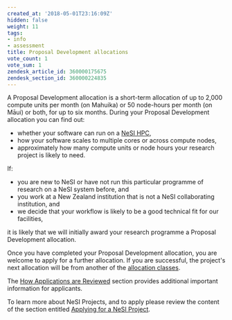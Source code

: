 ```yaml
---
created_at: '2018-05-01T23:16:09Z'
hidden: false
weight: 11
tags:
- info
- assessment
title: Proposal Development allocations
vote_count: 1
vote_sum: 1
zendesk_article_id: 360000175675
zendesk_section_id: 360000224835
---
```


A Proposal Development allocation is a short-term allocation of up to
2,000 compute units per month (on Mahuika) or 50 node-hours per month
(on Māui) or both, for up to six months. During your Proposal
Development allocation you can find out:

- whether your software can run on a [NeSI HPC](../../Scientific_Computing/The_NeSI_High_Performance_Computers/Overview.md),
- how your software scales to multiple cores or across compute nodes,
- approximately how many compute units or node hours your research
    project is likely to need.

If:

- you are new to NeSI or have not run this particular programme of
    research on a NeSI system before, and
- you work at a New Zealand institution that is not a NeSI
    collaborating institution, and
- we decide that your workflow is likely to be a good technical fit
    for our facilities,

it is likely that we will initially award your research programme a
Proposal Development allocation.

Once you have completed your Proposal Development allocation, you are
welcome to apply for a further allocation. If you are successful, the
project's next allocation will be from another of the [allocation
classes](../../General/NeSI_Policies/Allocation_classes.md).

The [How Applications are Reviewed](How_we_review_applications.md) section
provides additional important information for applicants.

To learn more about NeSI Projects, and to apply please review the
content of the section entitled [Applying for a NeSI Project](../../Getting_Started/Accounts-Projects_and_Allocations/Applying_for_a_new_NeSI_project.md).
